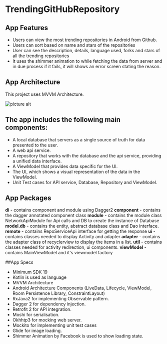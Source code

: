 # TrendingGitHubRepository

## App Features
- Users can view the most trending repositories in Android from Github.
- Users can sort based on name and stars of the repositories
- User can see the description, details, language used, forks and stars of all the trending repositories
- It uses the shimmer animation to while fetching the data from server and in due process if it fails, it will shows an error screen stating the reason.

## App Architecture
This project uses MVVM Architecture.

![picture alt](https://www.google.com/url?sa=i&url=https%3A%2F%2Fwww.sovereignconsult.com%2Fblog%2Fknow-mvvm-clean-architecture-android-app%2F&psig=AOvVaw1UexlNOTj3aOAoG__EmYcM&ust=1584088719927000&source=images&cd=vfe&ved=0CAIQjRxqFwoTCOCRrcbElOgCFQAAAAAdAAAAABAa )


## The app includes the following main components:
- A local database that servers as a single source of truth for data presented to the user.
- A web api service.
- A repository that works with the database and the api service, providing a unified data interface.
- A ViewModel that provides data specific for the UI.
- The UI, which shows a visual representation of the data in the ViewModel.
- Unit Test cases for API service, Database, Repository and ViewModel.

## App Packages
__di__ - contains component and module using Dagger2
  __component__ - contains the dagger annotated component class
  __module__ - contains the module class NetworkApiModule for Api calls and DB to create the instance of Database
__model.db__ - contains the entity, abstract database class and Dao interface.
__remote__ - contains RepoServiceApi interface for getting the response
__ui__ - contains classes needed to display Activity and adapter
  __adapter__ - contains the adapter class of recyclerview to display the items in a list.
__util__ - contains classes needed for activity redirection, ui components.
__viewModel__ - contains MainViewModel and it's viewmodel factory

##App Specs
- Minimum SDK 19
- Kotlin is used as language
- MVVM Architecture
- Android Architecture Components (LiveData, Lifecycle, ViewModel, Room Persistence Library, ConstraintLayout)
- RxJava2 for implementing Observable pattern.
- Dagger 2 for dependency injection.
- Retrofit 2 for API integration.
- Moshi for serialisation.
- Okhhtp3 for mocking web server.
- Mockito for implementing unit test cases
- Glide for image loading.
- Shimmer Animation by Facebook is used to show loading state.
